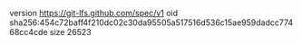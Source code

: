 version https://git-lfs.github.com/spec/v1
oid sha256:454c72baff4f210dc02c30da95505a517516d536c15ae959dadcc77468cc4cde
size 26523
